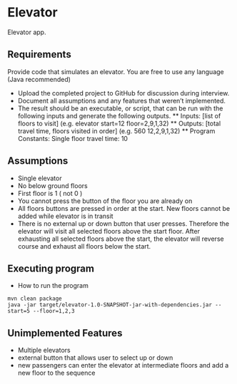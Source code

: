 # Elevator

Elevator app.

## Requirements

Provide code that simulates an elevator. You are free to use any language (Java recommended)
* Upload the completed project to GitHub for discussion during interview.
* Document all assumptions and any features that weren’t implemented.
* The result should be an executable, or script, that can be run with the following inputs and generate the following outputs.
                   ** Inputs: [list of floors to visit] (e.g. elevator start=12 floor=2,9,1,32)
                   ** Outputs: [total travel time, floors visited in order] (e.g. 560 12,2,9,1,32)
                   ** Program Constants: Single floor travel time: 10

## Assumptions

* Single elevator
* No below ground floors
* First floor is 1 ( not 0 )
* You cannot press the button of the floor you are already on
* All floors buttons are pressed in order at the start. New floors cannot be added while elevator is in transit
* There is no external up or down button that user presses. Therefore the elevator will visit all selected floors above the start floor. 
  After exhausting all selected floors above the start, the elevator will reverse course and exhaust all floors below the start.


## Executing program

* How to run the program
```
mvn clean package
java -jar target/elevator-1.0-SNAPSHOT-jar-with-dependencies.jar --start=5 --floor=1,2,3
```

## Unimplemented Features

* Multiple elevators
* external button that allows user to select up or down
* new passengers can enter the elevator at intermediate floors and add a new floor to the sequence
